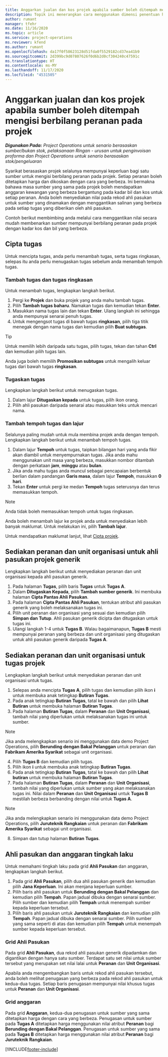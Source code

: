 ```yaml
---
title: Anggarkan jualan dan kos projek apabila sumber boleh ditempah mengisi berbilang peranan pada projek
description: Topik ini menerangkan cara menggunakan dimensi penentuan harga untuk menyokong penentuan harga dan kos anggaran untuk sumber yang mengisi berbilang peranan pada projek.
author: rumant
manager: tfehr
ms.date: 11/16/2020
ms.topic: article
ms.service: project-operations
ms.reviewer: kfend
ms.author: rumant
ms.openlocfilehash: da17f0f58623128d51fda0f5529182cd37ea41b9
ms.sourcegitcommit: 2d399bc9d07807626f0d6b2d0cf304240c47591c
ms.translationtype: HT
ms.contentlocale: ms-MY
ms.lasthandoff: 11/17/2020
ms.locfileid: "4531505"
---
```

# <a name="estimate-project-sales-and-costs-when-a-bookable-resource-fills-multiple-roles-on-a-project"></a>Anggarkan jualan dan kos projek apabila sumber boleh ditempah mengisi berbilang peranan pada projek 

_**Digunakan Pada:** Project Operations untuk senario berasaskan sumber/bukan stok, pelaksanaan Ringan - urusan untuk penginvoisan proforma dan Project Operations untuk senario berasaskan stok/pengeluaran_ 

Syarikat berasaskan projek selalunya mempunyai keperluan bagi satu sumber untuk mengisi berbilang peranan pada projek. Setiap peranan boleh ditetapkan harga dan dikoskan dengan cara yang berbeza. Ini bermakna bahawa masa sumber yang sama pada projek boleh mendapatkan anggaran kewangan yang berbeza bergantung pada kadar bil dan kos untuk setiap peranan. Anda boleh menyediakan nilai pada rekod ahli pasukan untuk sumber yang dinamakan dengan menggantikan salinan yang berbeza pada setiap tugas yang diberikan oleh ahli pasukan.

Contoh berikut membimbing anda melalui cara menggantikan nilai secara mudah membenarkan sumber mempunyai berbilang peranan pada projek dengan kadar kos dan bil yang berbeza.

## <a name="create-tasks"></a>Cipta tugas
Untuk mencipta tugas, anda perlu menambah tugas, serta tugas ringkasan, selepas itu anda perlu menugaskan tugas sebelum anda menambah tempoh tugas. 

### <a name="add-tasks-and-summary-tasks"></a>Tambah tugas dan tugas ringkasan
Untuk menambah tugas, lengkapkan langkah berikut.

1. Pergi ke **Projek** dan buka projek yang anda mahu tambah tugas.
2. Pilih **Tambah tugas baharu**. Namakan tugas dan kemudian tekan **Enter**.
3. Masukkan nama tugas lain dan tekan **Enter**. Ulang langkah ini sehingga anda mempunyai senarai penuh tugas.
3. Untuk mengengsot tugas di bawah tugas **ringkasan**, pilih tiga titik menegak dengan nama tugas dan kemudian pilih **Buat subtugas**. 

  > [!TIP]
  > Untuk memilih lebih daripada satu tugas, pilih tugas, tekan dan tahan **Ctrl** dan kemudian pilih tugas lain.
  >
  > Anda juga boleh memilih **Promosikan subtugas** untuk mengalih keluar tugas dari bawah tugas **ringkasan**.

### <a name="assign-tasks"></a>Tugaskan tugas

Lengkapkan langkah berikut untuk menugaskan tugas.

1. Dalam lajur **Ditugaskan kepada** untuk tugas, pilih ikon orang.
2. Pilih ahli pasukan daripada senarai atau masukkan teks untuk mencari nama.

### <a name="add-task-duration-and-columns"></a>Tambah tempoh tugas dan lajur

Selalunya paling mudah untuk mula membina projek anda dengan tempoh. Lengkapkan langkah berikut untuk menambah tempoh tugas.

1. Dalam lajur **Tempoh** untuk tugas, taipkan bilangan hari yang anda fikir akan diambil untuk menyempurnakan tugas. Jika anda mahu menggunakan unit masa yang berbeza, masukkan nombor ditambah dengan perkataan **jam**, **minggu** atau **bulan**.
2. Jika anda mahu tugas anda muncul sebagai pencapaian berbentuk berlian dalam pandangan **Garis masa**, dalam lajur **Tempoh**, masukkan **0 hari**.
3. Tekan **Enter** untuk pergi ke medan **Tempoh** tugas seterusnya dan terus memasukkan tempoh.

  > [!NOTE]
  > Anda tidak boleh memasukkan tempoh untuk tugas ringkasan.

Anda boleh menambah lajur ke projek anda untuk menyediakan lebih banyak maklumat. Untuk melakukan ini, pilih **Tambah lajur**. 

Untuk mendapatkan maklumat lanjut, lihat [Cipta projek](https://support.microsoft.com/en-us/office/create-a-project-a5b5e823-fb2e-45fd-be00-7d84422d9749).

## <a name="set-up-the-role-and-organization-unit-for-a-generic-project-team-member"></a>Sediakan peranan dan unit organisasi untuk ahli pasukan projek generik
Lengkapkan langkah berikut untuk menyediakan peranan dan unit organisasi kepada ahli pasukan generik.

1. Pada halaman **Tugas**, pilih baris **Tugas** untuk **Tugas A**. 
2. Dalam **Ditugaskan Kepada**, pilih **Tambah sumber generik**. Ini membuka halaman **Cipta Pantas Ahli Pasukan**.
3. Pada halaman **Cipta Pantas Ahli Pasukan**, tentukan atribut ahli pasukan generik yang boleh melaksanakan tugas ini.
4. Pilih unit peranan dan organisasi yang sesuai dan kemudian pilih **Simpan dan Tutup**. Ahli pasukan generik dicipta dan ditugaskan untuk tugas ini. 
5. Ulangi langkah 1-4 untuk **Tugas B**. Walau bagaimanapun, **Tugas B** mesti mempunyai peranan yang berbeza dan unit organisasi yang ditugaskan untuk ahli pasukan generik daripada **Tugas A**. 

## <a name="set-up-the-role-and-organization-unit-for-a-project-task"></a>Sediakan peranan dan unit organisasi untuk tugas projek
Lengkapkan langkah berikut untuk menyediakan peranan dan unit organisasi untuk tugas.

1. Selepas anda mencipta **Tugas A**, pilih tugas dan kemudian pilih ikon **i** untuk membuka anak tetingkap **Butiran Tugas**. 
2. Pada anak tetingkap **Butiran Tugas**, tatal ke bawah dan pilih **Lihat Butiran** untuk membuka halaman **Butiran Tugas**.
3. Pada halaman **Butiran Tugas**, dalam **Peranan** dan **Unit Organisasi**, tambah nilai yang diperlukan untuk melaksanakan tugas ini untuk sumber. 

  > [!NOTE]
  > Jika anda melengkapkan senario ini menggunakan data demo Project Operations, pilih **Berunding dengan Bakal Pelanggan** untuk peranan dan **Fabrikam Amerika Syarikat** sebagai unit organisasi.

4. Pilih **Tugas B** dan kemudian pilih tugas.
5. Pilih ikon **i** untuk membuka anak tetingkap **Butiran Tugas**. 
6. Pada anak tetingkap **Butiran Tugas**, tatal ke bawah dan pilih **Lihat butiran** untuk membuka halaman **Butiran Tugas**.
7. Pada halaman **Butiran Tugas**, dalam **Peranan** dan **Unit Organisasi**, tambah nilai yang diperlukan untuk sumber yang akan melaksanakan tugas ini. Nilai dalam **Peranan** dan **Unit Organisasi** untuk **Tugas B** mestilah berbeza berbanding dengan nilai untuk **Tugas A**. 

  > [!NOTE]
  > Jika anda melengkapkan senario ini menggunakan data demo Project Operations, pilih **Juruteknik Rangkaian** untuk peranan dan **Fabrikam Amerika Syarikat** sebagai unit organisasi.

8. Simpan dan tutup halaman **Butiran Tugas**. 

## <a name="team-member-and-estimates-behavior"></a>Ahli pasukan dan anggaran tingkah laku 
Untuk memahami tingkah laku pada grid **Ahli Pasukan** dan anggaran, lengkapkan langkah berikut.

1. Pada grid **Ahli Pasukan**, pilih dua ahli pasukan generik dan kemudian pilih **Jana Keperluan**. Ini akan menjana keperluan sumber. 
2. Pilih baris ahli pasukan untuk **Berunding dengan Bakal Pelanggan** dan kemudian pilih **Tempah**. Papan jadual dibuka dengan senarai sumber. Pilih sumber dan kemudian pilih **Tempah** untuk menempah sumber kepada keperluan tersebut.
3. Pilih baris ahli pasukan untuk **Juruteknik Rangkaian** dan kemudian pilih **Tempah**. Papan jadual dibuka dengan senarai sumber. Pilih sumber yang sama seperti di atas dan kemudian pilih **Tempah** untuk menempah sumber kepada keperluan tersebut.

### <a name="team-member-grid"></a>Grid Ahli Pasukan 

Pada grid **Ahli Pasukan**, dua rekod ahli pasukan generik dipadamkan dan digantikan dengan hanya satu sumber. Terdapat satu set nilai untuk sumber tersebut yang merupakan set nilai lalai untuk **Peranan** dan **Unit Organisasi**.

Apabila anda mengembangkan baris untuk rekod ahli pasukan tersebut, anda boleh melihat penugasan yang berbeza pada rekod ahli pasukan untuk kedua-dua tugas. Setiap baris penugasan mempunyai nilai khusus tugas untuk **Peranan** dan **Unit Organisasi**. 

### <a name="estimates-grid"></a>Grid anggaran 

Pada grid **Anggaran**, kedua-dua penugasan untuk sumber yang sama ditetapkan harga dengan cara yang berbeza. Penugasan untuk sumber pada **Tugas A** ditetapkan harga menggunakan nilai atribut **Peranan** bagi **Berunding dengan Bakal Pelanggan**. Penugasan untuk sumber yang sama pada **Tugas B** ditetapkan harga menggunakan nilai atribut **Peranan** bagi **Juruteknik Rangkaian**.


[!INCLUDE[footer-include](../includes/footer-banner.md)]